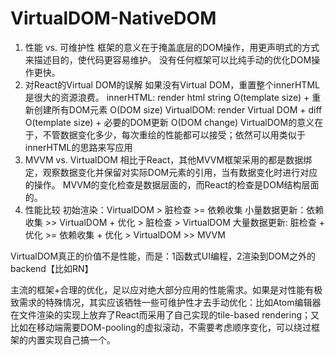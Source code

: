 # VirtualDOM-NativeDOM

1. 性能 vs. 可维护性
    框架的意义在于掩盖底层的DOM操作，用更声明式的方式来描述目的，使代码更容易维护。
    没有任何框架可以比纯手动的优化DOM操作更快。
2. 对React的Virtual DOM的误解
    如果没有Virtual DOM，重置整个innerHTML是很大的资源浪费。
    innerHTML: render html string O(template size) + 重新创建所有DOM元素 O(DOM size)
    VirtualDOM: render Virtual DOM + diff O(template size) + 必要的DOM更新 O(DOM change)
    VirtualDOM的意义在于，不管数据变化多少，每次重绘的性能都可以接受；依然可以用类似于innerHTML的思路来写应用
3. MVVM vs. VirtualDOM
    相比于React，其他MVVM框架采用的都是数据绑定，观察数据变化并保留对实际DOM元素的引用，当有数据变化时进行对应的操作。
    MVVM的变化检查是数据层面的，而React的检查是DOM结构层面的。
4. 性能比较
    初始渲染：VirtualDOM > 脏检查 >= 依赖收集
    小量数据更新：依赖收集 >> VirtualDOM + 优化 > 脏检查 > VirtualDOM
    大量数据更新: 脏检查 + 优化 >= 依赖收集 + 优化 > VirtualDOM >> MVVM

VirtualDOM真正的价值不是性能，而是：1函数式UI编程，2渲染到DOM之外的backend【比如RN】

主流的框架+合理的优化，足以应对绝大部分应用的性能需求。如果是对性能有极致需求的特殊情况，其实应该牺牲一些可维护性才去手动优化：比如Atom编辑器在文件渲染的实现上放弃了React而采用了自己实现的tile-based rendering；又比如在移动端需要DOM-pooling的虚拟滚动，不需要考虑顺序变化，可以绕过框架的内置实现自己搞一个。

<!-- https://www.zhihu.com/question/31809713/answer/53544875 -->
